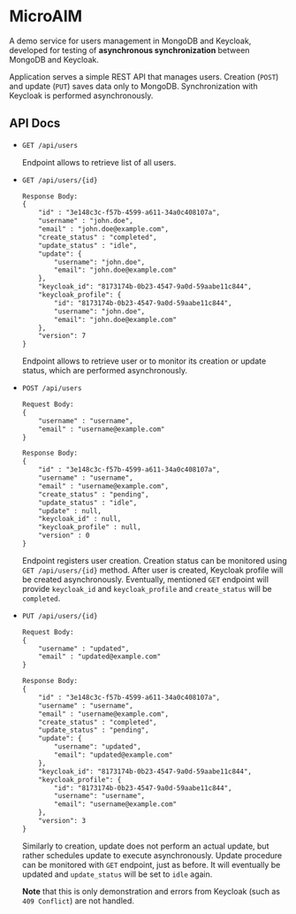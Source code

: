 # MicroAIM

A demo service for users management in MongoDB and Keycloak, developed for testing of **asynchronous synchronization**
between MongoDB and Keycloak.

Application serves a simple REST API that manages users. Creation (`POST`) and update (`PUT`) saves data only to
MongoDB. Synchronization with Keycloak is performed asynchronously.

## API Docs

* ```txt
  GET /api/users
  ```

  Endpoint allows to retrieve list of all users.

* ```txt
  GET /api/users/{id}

  Response Body:
  {
      "id" : "3e148c3c-f57b-4599-a611-34a0c408107a",
      "username" : "john.doe",
      "email" : "john.doe@example.com",
      "create_status" : "completed",
      "update_status" : "idle",
      "update": {
          "username": "john.doe",
          "email": "john.doe@example.com"
      },
      "keycloak_id": "8173174b-0b23-4547-9a0d-59aabe11c844",
      "keycloak_profile": {
          "id": "8173174b-0b23-4547-9a0d-59aabe11c844",
          "username": "john.doe",
          "email": "john.doe@example.com"
      },
      "version": 7
  }
  ```

  Endpoint allows to retrieve user or to monitor its creation or update status, which are performed asynchronously.

* ```txt
  POST /api/users
  
  Request Body:
  {
      "username" : "username",
      "email" : "username@example.com"
  }
  
  Response Body:
  {
      "id" : "3e148c3c-f57b-4599-a611-34a0c408107a",
      "username" : "username",
      "email" : "username@example.com",
      "create_status" : "pending",
      "update_status" : "idle",
      "update" : null,
      "keycloak_id" : null,
      "keycloak_profile" : null,
      "version" : 0
  }
  ```

  Endpoint registers user creation. Creation status can be monitored using `GET /api/users/{id}` method. After user is
  created, Keycloak profile will be created asynchronously. Eventually, mentioned `GET` endpoint will
  provide `keycloak_id` and `keycloak_profile` and `create_status` will be `completed`.

* ```txt
  PUT /api/users/{id}
  
  Request Body:
  {
      "username" : "updated",
      "email" : "updated@example.com"
  }
  
  Response Body:
  {
      "id" : "3e148c3c-f57b-4599-a611-34a0c408107a",
      "username" : "username",
      "email" : "username@example.com",
      "create_status" : "completed",
      "update_status" : "pending",
      "update": {
          "username": "updated",
          "email": "updated@example.com"
      },
      "keycloak_id": "8173174b-0b23-4547-9a0d-59aabe11c844",
      "keycloak_profile": {
          "id": "8173174b-0b23-4547-9a0d-59aabe11c844",
          "username": "username",
          "email": "username@example.com"
      },
      "version": 3
  }
  ```

  Similarly to creation, update does not perform an actual update, but rather schedules update to execute
  asynchronously. Update procedure can be monitored with `GET` endpoint, just as before. It will eventually be updated
  and `update_status` will be set to `idle` again.

  **Note** that this is only demonstration and errors from Keycloak (such as `409 Conflict`) are not handled.
